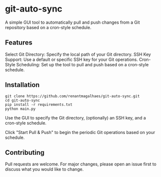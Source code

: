 # git-auto-sync

A simple GUI tool to automatically pull and push changes from a Git repository based on a cron-style schedule.

## Features
Select Git Directory: Specify the local path of your Git directory.
SSH Key Support: Use a default or specific SSH key for your Git operations.
Cron-Style Scheduling: Set up the tool to pull and push based on a cron-style schedule.

## Installation


```
git clone https://github.com/renantmagalhaes/git-auto-sync.git
cd git-auto-sync
pip install -r requirements.txt
python main.py
```

Use the GUI to specify the Git directory, (optionally) an SSH key, and a cron-style schedule.

Click "Start Pull & Push" to begin the periodic Git operations based on your schedule.


## Contributing
Pull requests are welcome. For major changes, please open an issue first to discuss what you would like to change.

